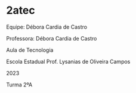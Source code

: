 # 2atec

Equipe: Débora Cardia de Castro

Professora: Débora Cardia de Castro

Aula de Tecnologia

Escola Estadual Prof. Lysanias de Oliveira Campos

2023

Turma 2ºA
